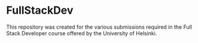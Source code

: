 # FullStackDev
This repository was created for the various submissions required in the Full Stack Developer course offered by the University of Helsinki.
